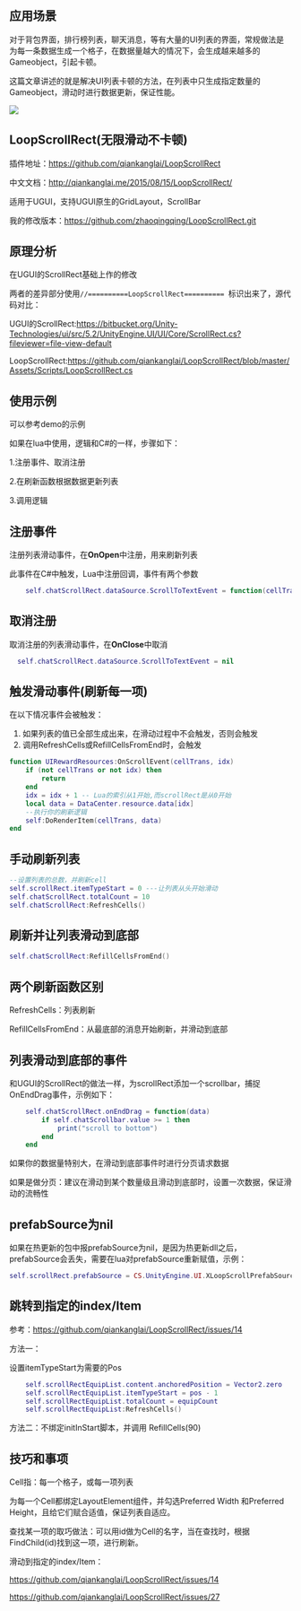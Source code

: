 ##  应用场景

对于背包界面，排行榜列表，聊天消息，等有大量的UI列表的界面，常规做法是为每一条数据生成一个格子，在数据量越大的情况下，会生成越来越多的Gameobject，引起卡顿。


这篇文章讲述的就是解决UI列表卡顿的方法，在列表中只生成指定数量的Gameobject，滑动时进行数据更新，保证性能。

![](https://images2018.cnblogs.com/blog/363476/201712/363476-20171203124445085-1144195685.gif)



## **LoopScrollRect(无限滑动不卡顿)**

插件地址：<https://github.com/qiankanglai/LoopScrollRect>

中文文档：<http://qiankanglai.me/2015/08/15/LoopScrollRect/>

适用于UGUI，支持UGUI原生的GridLayout，ScrollBar

我的修改版本：https://github.com/zhaoqingqing/LoopScrollRect.git


## 原理分析

在UGUI的ScrollRect基础上作的修改

两者的差异部分使用`//==========LoopScrollRect========== `标识出来了，源代码对比：

UGUI的ScrollRect:https://bitbucket.org/Unity-Technologies/ui/src/5.2/UnityEngine.UI/UI/Core/ScrollRect.cs?fileviewer=file-view-default

LoopScrollRect:https://github.com/qiankanglai/LoopScrollRect/blob/master/Assets/Scripts/LoopScrollRect.cs


## 使用示例

可以参考demo的示例

如果在lua中使用，逻辑和C#的一样，步骤如下：

1.注册事件、取消注册

2.在刷新函数根据数据更新列表 

3.调用逻辑



## **注册事件**

注册列表滑动事件，在**OnOpen**中注册，用来刷新列表

此事件在C#中触发，Lua中注册回调，事件有两个参数

```lua
    self.chatScrollRect.dataSource.ScrollToTextEvent = function(cellTrans, idx) self:OnScrollChat(cellTrans, idx) end
```



## **取消注册**

取消注册的列表滑动事件，在**OnClose**中取消

```lua
  self.chatScrollRect.dataSource.ScrollToTextEvent = nil 
```



## **触发滑动事件(刷新每一项)**

在以下情况事件会被触发：

1. 如果列表的值已全部生成出来，在滑动过程中不会触发，否则会触发
2. 调用RefreshCells或RefillCellsFromEnd时，会触发

```lua
function UIRewardResources:OnScrollEvent(cellTrans, idx)
    if (not cellTrans or not idx) then
        return
    end
    idx = idx + 1 -- Lua的索引从1开始,而scrollRect是从0开始
    local data = DataCenter.resource.data[idx]
  	--执行你的刷新逻辑
    self:DoRenderItem(cellTrans, data)
end
```



## 手动刷新列表

```lua
--设置列表的总数，并刷新cell
self.scrollRect.itemTypeStart = 0 ---让列表从头开始滑动
self.chatScrollRect.totalCount = 10
self.chatScrollRect:RefreshCells()
```



## 刷新并让列表滑动到底部

```lua
self.chatScrollRect:RefillCellsFromEnd()
```



## 两个刷新函数区别

RefreshCells：列表刷新

RefillCellsFromEnd：从最底部的消息开始刷新，并滑动到底部



## 列表滑动到底部的事件


和UGUI的ScrollRect的做法一样，为scrollRect添加一个scrollbar，捕捉OnEndDrag事件，示例如下：

```lua
    self.chatScrollRect.onEndDrag = function(data)
        if self.chatScrollbar.value >= 1 then
            print("scroll to bottom")
        end
    end
```


如果你的数据量特别大，在滑动到底部事件时进行分页请求数据


如果是做分页：建议在滑动到某个数量级且滑动到底部时，设置一次数据，保证滑动的流畅性


## prefabSource为nil

如果在热更新的包中报prefabSource为nil，是因为热更新dll之后，prefabSource会丢失，需要在lua对prefabSource重新赋值，示例：

```lua
self.scrollRect.prefabSource = CS.UnityEngine.UI.XLoopScrollPrefabSource(self.itemCell.gameObject)
```




## 跳转到指定的index/Item

参考：https://github.com/qiankanglai/LoopScrollRect/issues/14


方法一：

设置itemTypeStart为需要的Pos

```lua
	self.scrollRectEquipList.content.anchoredPosition = Vector2.zero
	self.scrollRectEquipList.itemTypeStart = pos - 1
	self.scrollRectEquipList.totalCount = equipCount
	self.scrollRectEquipList:RefreshCells()
```

方法二：不绑定initInStart脚本，并调用 RefillCells(90)


## 技巧和事项

Cell指：每一个格子，或每一项列表


为每一个Cell都绑定LayoutElement组件，并勾选Preferred Width 和Preferred Height，且给它们赋合适值，保证列表自适应。

查找某一项的取巧做法：可以用id做为Cell的名字，当在查找时，根据FindChild(id)找到这一项，进行刷新。

滑动到指定的index/Item：

https://github.com/qiankanglai/LoopScrollRect/issues/14

https://github.com/qiankanglai/LoopScrollRect/issues/27